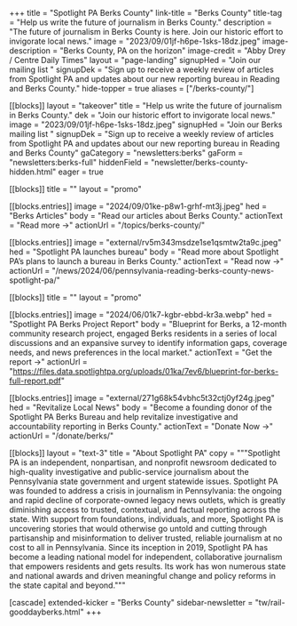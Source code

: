 +++
title = "Spotlight PA Berks County"
link-title = "Berks County"
title-tag = "Help us write the future of journalism in Berks County."
description = "The future of journalism in Berks County is here. Join our historic effort to invigorate local news."
image = "2023/09/01jf-h6pe-1sks-18dz.jpeg"
image-description = "Berks County, PA on the horizon"
image-credit = "Abby Drey / Centre Daily Times"
layout = "page-landing"
signupHed = "Join our mailing list "
signupDek = "Sign up to receive a weekly review of articles from Spotlight PA and updates about our new reporting bureau in Reading and Berks County."
hide-topper = true
aliases = ["/berks-county/"]

[[blocks]]
layout = "takeover"
title = "Help us write the future of journalism in Berks County."
dek = "Join our historic effort to invigorate local news."
image = "2023/09/01jf-h6pe-1sks-18dz.jpeg"
signupHed = "Join our Berks mailing list "
signupDek = "Sign up to receive a weekly review of articles from Spotlight PA and updates about our new reporting bureau in Reading and Berks County"
gaCategory = "newsletters:berks"
gaForm = "newsletters:berks-full"
hiddenField = "newsletter/berks-county-hidden.html"
eager = true

[[blocks]]
title = ""
layout = "promo"

[[blocks.entries]]
image = "2024/09/01ke-p8w1-grhf-mt3j.jpeg"
hed = "Berks Articles"
body = "Read our articles about Berks County."
actionText = "Read more →"
actionUrl = "/topics/berks-county/"

[[blocks.entries]]
image = "external/rv5m343msdze1se1qsmtw2ta9c.jpeg"
hed = "Spotlight PA launches bureau"
body = "Read more about Spotlight PA’s plans to launch a bureau in Berks County."
actionText = "Read now →"
actionUrl = "/news/2024/06/pennsylvania-reading-berks-county-news-spotlight-pa/"

[[blocks]]
title = ""
layout = "promo"

[[blocks.entries]]
image = "2024/06/01k7-kgbr-ebbd-kr3a.webp"
hed = "Spotlight PA Berks Project Report"
body = "Blueprint for Berks, a 12-month community research project, engaged Berks residents in a series of local discussions and an expansive survey to identify information gaps, coverage needs, and news preferences in the local market."
actionText = "Get the report →"
actionUrl = "https://files.data.spotlightpa.org/uploads/01ka/7ev6/blueprint-for-berks-full-report.pdf"

[[blocks.entries]]
image = "external/271g68k54vbhc5t32ctj0yf24g.jpeg"
hed = "Revitalize Local News"
body = "Become a founding donor of the Spotlight PA Berks Bureau and help revitalize investigative and accountability reporting in Berks County."
actionText = "Donate Now →"
actionUrl = "/donate/berks/"

[[blocks]]
layout = "text-3"
title = "About Spotlight PA"
copy = """Spotlight PA is an independent, nonpartisan, and nonprofit newsroom dedicated to high-quality investigative and public-service journalism about the Pennsylvania state government and urgent statewide issues. Spotlight PA was founded to address a crisis in journalism in Pennsylvania: the ongoing and rapid decline of corporate-owned legacy news outlets, which is greatly diminishing access to trusted, contextual, and factual reporting across the state. With support from foundations, individuals, and more, Spotlight PA is uncovering stories that would otherwise go untold and cutting through partisanship and misinformation to deliver trusted, reliable journalism at no cost to all in Pennsylvania. Since its inception in 2019, Spotlight PA has become a leading national model for independent, collaborative journalism that empowers residents and gets results. Its work has won numerous state and national awards and driven meaningful change and policy reforms in the state capital and beyond."""

[cascade]
extended-kicker = "Berks County"
sidebar-newsletter = "tw/rail-gooddayberks.html"
+++
